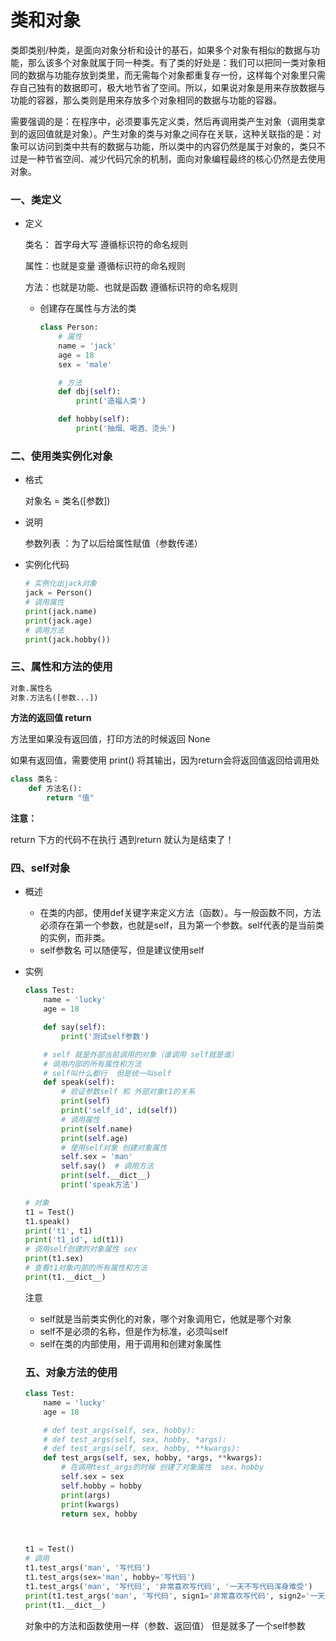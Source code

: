 # 类和对象

类即类别/种类，是面向对象分析和设计的基石，如果多个对象有相似的数据与功能，那么该多个对象就属于同一种类。有了类的好处是：我们可以把同一类对象相同的数据与功能存放到类里，而无需每个对象都重复存一份，这样每个对象里只需存自己独有的数据即可，极大地节省了空间。所以，如果说对象是用来存放数据与功能的容器，那么类则是用来存放多个对象相同的数据与功能的容器。

需要强调的是：在程序中，必须要事先定义类，然后再调用类产生对象（调用类拿到的返回值就是对象）。产生对象的类与对象之间存在关联，这种关联指的是：对象可以访问到类中共有的数据与功能，所以类中的内容仍然是属于对象的，类只不过是一种节省空间、减少代码冗余的机制，面向对象编程最终的核心仍然是去使用对象。

### 一、类定义

- 定义

  类名： 首字母大写  遵循标识符的命名规则

  属性：也就是变量    遵循标识符的命名规则

  方法：也就是功能、也就是函数    遵循标识符的命名规则

  + 创建存在属性与方法的类

    ```python
    class Person:
        # 属性
        name = 'jack'
        age = 18
        sex = 'male'
    
        # 方法
        def dbj(self):
            print('造福人类')
    
        def hobby(self):
            print('抽烟、喝酒、烫头')
    ```

### 二、使用类实例化对象

+ 格式

  对象名 = 类名([参数])

+ 说明

  参数列表 ：为了以后给属性赋值（参数传递）

+ 实例化代码

  ```python
  # 实例化出jack对象
  jack = Person()
  # 调用属性
  print(jack.name)
  print(jack.age)
  # 调用方法
  print(jack.hobby())
  ```

### 三、属性和方法的使用

```python 
对象.属性名
对象.方法名([参数...])
```

**方法的返回值 return**

方法里如果没有返回值，打印方法的时候返回 None

如果有返回值，需要使用 print() 将其输出，因为return会将返回值返回给调用处

```python
class 类名：
	def 方法名():
        return "值"
```

**注意：**

return 下方的代码不在执行  遇到return 就认为是结束了！

###  四、self对象

+ 概述

   + 在类的内部，使用def关键字来定义方法（函数）。与一般函数不同，方法必须存在第一个参数，也就是self，且为第一个参数。self代表的是当前类的实例，而非类。
    + self参数名  可以随便写，但是建议使用self

+ 实例

  ```python
  class Test:
      name = 'lucky'
      age = 18
  
      def say(self):
          print('测试self参数')
  
      # self 就是外部当前调用的对象（谁调用 self就是谁）
      # 调用内部的所有属性和方法
      # self叫什么都行  但是统一叫self
      def speak(self):
          # 验证参数self 和 外部对象t1的关系
          print(self)
          print('self_id', id(self))
          # 调用属性
          print(self.name)
          print(self.age)
          # 使用self对象 创建对象属性
          self.sex = 'man'
          self.say()  # 调用方法
          print(self.__dict__)
          print('speak方法')
  
  # 对象
  t1 = Test()
  t1.speak()
  print('t1', t1)
  print('t1_id', id(t1))
  # 调用self创建的对象属性 sex
  print(t1.sex)
  # 查看t1对象内部的所有属性和方法
  print(t1.__dict__)
  ```

  注意

  + self就是当前类实例化的对象，哪个对象调用它，他就是哪个对象
  + self不是必须的名称，但是作为标准，必须叫self
  + self在类的内部使用，用于调用和创建对象属性
  
  
  
  ### 五、对象方法的使用
  
  ```python
  class Test:
      name = 'lucky'
      age = 18
  
      # def test_args(self, sex, hobby):
      # def test_args(self, sex, hobby, *args):
      # def test_args(self, sex, hobby, **kwargs):
      def test_args(self, sex, hobby, *args, **kwargs):
          # 在调用test_args的时候 创建了对象属性  sex、hobby
          self.sex = sex
          self.hobby = hobby
          print(args)
          print(kwargs)
          return sex, hobby
  
  
  
  t1 = Test()
  # 调用
  t1.test_args('man', '写代码')
  t1.test_args(sex='man', hobby='写代码')
  t1.test_args('man', '写代码', '非常喜欢写代码', '一天不写代码浑身难受')
  print(t1.test_args('man', '写代码', sign1='非常喜欢写代码', sign2='一天不写代码浑身难受'))
  print(t1.__dict__)
  ```
  
  对象中的方法和函数使用一样（参数、返回值） 但是就多了一个self参数
  
  


